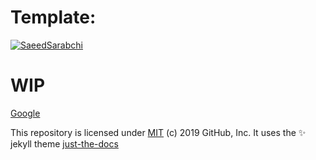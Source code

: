 # Template:
[![SaeedSarabchi](https://circleci.com/gh/SaeedSarbchi/continous-integration-circle2.svg?style=svg)](https://github.com/SaeedSarabchi/continuous-integration-circle2/edit/main/docs/README.md)

# WIP

[Google](http://google.com)

This repository is licensed under [MIT](../LICENSE) (c) 2019 GitHub, Inc.
It uses the :sparkles: jekyll theme [just-the-docs](https://github.com/pmarsceill/just-the-docs)
